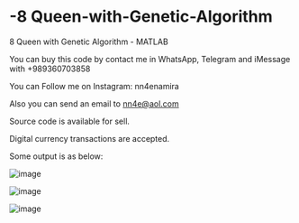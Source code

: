 # -8 Queen-with-Genetic-Algorithm
 8 Queen with Genetic Algorithm - MATLAB

 You can buy this code by contact me in WhatsApp, Telegram and iMessage with +989360703858

You can Follow me on Instagram: nn4enamira

Also you can send an email to nn4e@aol.com

Source code is available for sell.

Digital currency transactions are accepted.

Some output is as below:

![image](https://github.com/user-attachments/assets/aba1daf7-8781-42fc-9986-d31cc8c540ee)

![image](https://github.com/user-attachments/assets/ed02c981-27ad-4c82-b1f4-8e5c656dd905)

![image](https://github.com/user-attachments/assets/697dc783-4771-470d-89af-6ce46070ecef)



